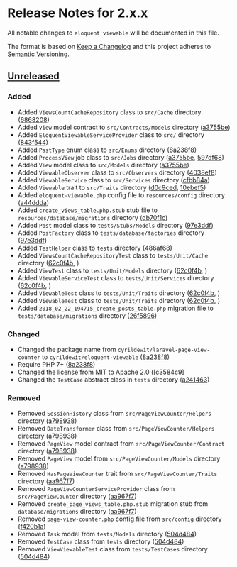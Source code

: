 # Release Notes for 2.x.x

All notable changes to `eloquent viewable` will be documented in this file.

The format is based on [Keep a Changelog](http://keepachangelog.com/en/1.0.0/)
and this project adheres to [Semantic Versioning](http://semver.org/spec/v2.0.0.html).

## [Unreleased]

### Added

- Added `ViewsCountCacheRepository` class to `src/Cache` directory ([6868208](https://github.com/cyrildewit/eloquent-viewable/commit/377098a2cd408ca2a7a010d4f88a36f6438e6a7d))
- Added `View` model contract to `src/Contracts/Models` directory ([a3755be](https://github.com/cyrildewit/eloquent-viewable/commit/db70f1cd176ff8393442c30aa0b1096c135288f5))
- Added `EloquentViewableServiceProvider` class to `src/` directory ([843f544](https://github.com/cyrildewit/eloquent-viewable/commit/6868208ae0aa4c88acc35efbafb0648bf25e5f8d))
- Added `PastType` enum class to `src/Enums` directory ([8a238f8](https://github.com/cyrildewit/eloquent-viewable/commit/843f54451ed8782bf85bb911bf260010ea1b2f1b))
- Added `ProcessView` job class to `src/Jobs` directory ([a3755be](https://github.com/cyrildewit/eloquent-viewable/commit/db70f1cd176ff8393442c30aa0b1096c135288f5), [597df68](https://github.com/cyrildewit/eloquent-viewable/commit/cec4d4faf746cfb7a5b371550f07db9c497c4d64))
- Added `View` model class to `src/Models` directory ([a3755be](https://github.com/cyrildewit/eloquent-viewable/commit/db70f1cd176ff8393442c30aa0b1096c135288f5))
- Added `ViewableObserver` class to `src/Observers` directory ([4038ef8](https://github.com/cyrildewit/eloquent-viewable/commit/64d03fa288637a4068c2e27a55829362ad45c2ad))
- Added `ViewableService` class to `src/Services` directory ([cfbb84a](https://github.com/cyrildewit/eloquent-viewable/commit/ca3769d811dea857c2942116091007193ace34b1))
- Added `Viewable` trait to `src/Traits` directory ([d0c9ced](https://github.com/cyrildewit/eloquent-viewable/commit/cfbb84aeabe4a420cc129e4f342753295185fbd4), [10ebef5](https://github.com/cyrildewit/eloquent-viewable/commit/486af68e004fd7d52e7aa0292878324f0589f04c))
- Added `eloquent-viewable.php` config file to `resources/config` directory ([a44ddda](https://github.com/cyrildewit/eloquent-viewable/commit/a3755bed68dadca6de94157073b326a03fde9821))
- Added `create_views_table.php.stub` stub file to `resources/database/migrations` directory ([db70f1c](https://github.com/cyrildewit/eloquent-viewable/commit/f420b1a125f029ac104b6eb4d9afb95665dd579c))
- Added `Post` model class to `tests/Stubs/Models` directory ([97e3ddf](https://github.com/cyrildewit/eloquent-viewable/commit/26f58967146f86e5673707259910fae17ee4daae))
- Added `PostFactory` class to `tests/database/factories` directory ([97e3ddf](https://github.com/cyrildewit/eloquent-viewable/commit/26f58967146f86e5673707259910fae17ee4daae))
- Added `TestHelper` class to `tests` directory ([486af68](https://github.com/cyrildewit/eloquent-viewable/commit/d9e0f97132facbf4f7b62c884cc0dd157fad54bb))
- Added `ViewsCountCacheRepositoryTest` class to `tests/Unit/Cache` directory ([62c0f4b](https://github.com/cyrildewit/eloquent-viewable/commit/8b5d0a3a81789eef02a7be72a434f3f8bc6f58e1), [](https://github.com/cyrildewit/eloquent-viewable/commit/))
- Added `ViewTest` class to `tests/Unit/Models` directory ([62c0f4b](https://github.com/cyrildewit/eloquent-viewable/commit/8b5d0a3a81789eef02a7be72a434f3f8bc6f58e1), [](https://github.com/cyrildewit/eloquent-viewable/commit/))
- Added `ViewableServiceTest` class to `tests/Unit/Services` directory ([62c0f4b](https://github.com/cyrildewit/eloquent-viewable/commit/8b5d0a3a81789eef02a7be72a434f3f8bc6f58e1), [](https://github.com/cyrildewit/eloquent-viewable/commit/))
- Added `ViewableTest` class to `tests/Unit/Traits` directory ([62c0f4b](https://github.com/cyrildewit/eloquent-viewable/commit/8b5d0a3a81789eef02a7be72a434f3f8bc6f58e1), [](https://github.com/cyrildewit/eloquent-viewable/commit/))
- Added `ViewableTest` class to `tests/Unit/Traits` directory ([62c0f4b](https://github.com/cyrildewit/eloquent-viewable/commit/8b5d0a3a81789eef02a7be72a434f3f8bc6f58e1), [](https://github.com/cyrildewit/eloquent-viewable/commit/))
- Added `2018_02_22_194715_create_posts_table.php` migration file to `tests/database/migrations` directory ([26f5896](https://github.com/cyrildewit/eloquent-viewable/commit/10ebef5f7b170c23637bd5a3c4e005beb3cbf321))

### Changed

- Changed the package name from `cyrildewit/laravel-page-view-counter` to `cyrildewit/eloquent-viewable` ([8a238f8](https://github.com/cyrildewit/eloquent-viewable/commit/8a238f8c8d637d7c3bb53dd692e7dd1b3605bd66))
- Require PHP 7+ ([8a238f8](https://github.com/cyrildewit/eloquent-viewable/commit/8a238f8c8d637d7c3bb53dd692e7dd1b3605bd66))
- Changed the license from MIT to Apache 2.0 ([c3584c9]
- Changed the `TestCase` abstract class in `tests` directory ([a241463](https://github.com/cyrildewit/eloquent-viewable/commit/97e3ddf9b7577a6cf79f8414a17ee1ede5c71f75))

### Removed

- Removed `SessionHistory` class from `src/PageViewCounter/Helpers` directory ([a798938](https://github.com/cyrildewit/eloquent-viewable/commit/504d48416b8900f3ce782a547c2dc83929859878))
- Removed `DateTransformer` class from `src/PageViewCounter/Helpers` directory ([a798938](https://github.com/cyrildewit/eloquent-viewable/commit/504d48416b8900f3ce782a547c2dc83929859878))
- Removed `PageView` model contract from `src/PageViewCounter/Contract` directory ([a798938](https://github.com/cyrildewit/eloquent-viewable/commit/504d48416b8900f3ce782a547c2dc83929859878))
- Removed `PageView` model from `src/PageViewCounter/Models` directory ([a798938](https://github.com/cyrildewit/eloquent-viewable/commit/504d48416b8900f3ce782a547c2dc83929859878))
- Removed `HasPageViewCounter` trait from `src/PageViewCounter/Traits` directory ([aa967f7](https://github.com/cyrildewit/eloquent-viewable/commit/a7989383c847803b663af9cddded86d829a28ab7))
- Removed `PageViewCounterServiceProvider` class from `src/PageViewCounter` directory ([aa967f7](https://github.com/cyrildewit/eloquent-viewable/commit/aa967f7517106714ded29cc0770a52e7cb6ff97f))
- Removed `create_page_views_table.php.stub` migration stub from `database/migrations` directory ([aa967f7](https://github.com/cyrildewit/eloquent-viewable/commit/aa967f7517106714ded29cc0770a52e7cb6ff97f))
- Removed `page-view-counter.php` config file from `src/config` directory ([f420b1a](https://github.com/cyrildewit/eloquent-viewable/commit/d0c9ced434467ae59d2476c2cfa31d55647a4626))
- Removed `Task` model from `tests/Models` directory ([504d484](https://github.com/cyrildewit/eloquent-viewable/commit/a44ddda5d597bb1d0fe57a154efae988a514a7f9))
- Removed `TestCase` class from `tests` directory ([504d484](https://github.com/cyrildewit/eloquent-viewable/commit/a44ddda5d597bb1d0fe57a154efae988a514a7f9))
- Removed `ViewViewableTest` class from `tests/TestCases` directory ([504d484](https://github.com/cyrildewit/eloquent-viewable/commit/a44ddda5d597bb1d0fe57a154efae988a514a7f9))

[Unreleased]: https://github.com/cyrildewit/laravel-page-visits-counter/compare/v1.0.5...2.0
